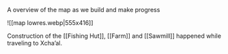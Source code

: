 A overview of the map as we build and make progress 

![[map lowres.webp|555x416]]

Construction of the [[Fishing Hut]], [[Farm]] and [[Sawmill]] happened while traveling to Xcha’al.

